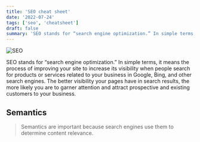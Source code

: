 ```yaml
---
title: 'SEO cheat sheet'
date: '2022-07-24'
tags: ['seo', 'cheatsheet']
draft: false
summary: 'SEO stands for “search engine optimization.” In simple terms, it means the process of improving your site to increase its visibility when people search for products or services related to your business in Google, Bing, and other search engines.'
---
```


![SEO](/static/images/posts/seo.jpg)

SEO stands for “search engine optimization.” In simple terms, it means the process of improving your site to increase its visibility when people search for products or services related to your business in Google, Bing, and other search engines. The better visibility your pages have in search results, the more likely you are to garner attention and attract prospective and existing customers to your business.

## Semantics

> Semantics are important because search engines use them to determine content relevance.


### <title>

The `<title>` tag is shown in search results as the clickable link.

**Homepage title formula**

``` html
<title>Site/Company Name · Small keyword rich, catchy phrase · City, Country</title>
```

**Inside title formula**

``` html
<title>Page Title · Site/Company Name</title>
```

⚠️ Also important for accessibility

### <meta description>

Used as the text under the link—or maybe the first `<p>` tag.

``` html
<meta name="description" content="A short sentence describing the purpose and content of this individual page.">
```

⚠️ Max 140 characters.

### Important aspects

- `<h1>`, `<h2>`, `<h3>`, etc. & hierarchy

- First line of the first `<p>`

- `<a>` (internal & outbound)

- `<img alt="">`

- `<strong>`, `<em>`

- Page responsiveness

- Page speed

- HTTPS

- Regular updates

- Good, human-oriented content

- Domain & URLs

---

## Social tags

### Relationships

Use on `<a>` tags with the rel attribute
- `rel="me"` — When a link is about you

- `rel="spouse"` — When a link is about your partner

- `rel="friend"` — When a link is about your friend

- `rel="external"` — When a link points to another website

- `rel="enclosure"` — When a link points to a download

- `rel="license"` — When a link points to the license file

- `rel="nofollow"` — When search engines should ignore the

### Social media metadata

**Open Graph**

Used by Facebook, Instagram, Pinterest, LinkedIn, etc.

Add into `<head>` on every page

``` html
<meta property="og:type" content="website">
<meta property="og:locale" content="en_CA">
<meta property="og:title" content="Title of this page, same as title tag">
<meta property="og:url" content="http://fullurl.com/to-this/page/">
<meta property="og:image" content="http://fullurl.com/to-this/image.jpg">
<meta property="og:site_name" content="Name of your website">
<meta property="og:description" content="Description of this page, same as meta description">
```

**Twitter Cards**

Add into `<head>` on every page

``` html
<meta name="twitter:card" content="summary">
<meta name="twitter:site" content="@yourtwitterhandle">
<meta name="twitter:title" content="Title of this page, same as title tag">
<meta name="twitter:url" content="http://fullurl.com/to-this/page/">
<meta name="twitter:description" content="Description of this page, same as meta description">
<meta name="twitter:image" content="http://fullurl.com/to-this/image.jpg">
```

### Geotagging & location data

Add into `<head>` on every page

``` html
<meta name="ICBM" content="45.416667,-75.7">
<meta name="geo.position" content="45.416667;-75.7">
<meta name="geo.region" content="ca-on">
<meta name="geo.placename" content="Ottawa">
```

## Metadata

There are many different [Schema.org](https://schema.org/) formats: use Microdata to embed with HTML & JSON-LD for separate details.

### Microdata Person

Embedded into the HTML code

``` html
<div itemscope itemtype="http://schema.org/Person">
  <h1 itemprop="name">Sir John A. Macdonald</h1>
  <span itemprop="jobTitle">Prime Minister of Canada</span>
  <p itemprop="address" itemscope itemtype="http://schema.org/PostalAddress">
    <span itemprop="streetAddress">24 Sussex Dr.</span>
    <br>
    <span itemprop="addressLocality">Ottawa</span>,
    <span itemprop="addressRegion">ON</span>,
    <span itemprop="addressCountry">Canada</span>
    <br>
    <span itemprop="postalCode">K1A 0A3</span>
  </p>
  <dl>
    <dt>E-mail:</dt>
    <dd><a href="mailto:primeminister@canada.ca" itemprop="email">primeminister@canada.ca</a></dd>
    <dt>Tel:</dt>
    <dd><a href="tel:+16139416900" itemprop="telephone">613-941-6900</a></dd>
    <dt>Website:</dt>
    <dd><a href="http://canada.ca/" itemprop="url">http://canada.ca/</a></dd>
  </dl>
</div>
```

### JSON-LD Person

Separate from the HTML code, at the bottom in a `<script>` tag.

``` html
<script type="application/jd+json">
  {
    "@context": "https://schema.org",
    "@type": "Person",
    "name": "Sir John A. Macdonald",
    "jobTitle": "Prime Minister of Canada",
    "address": {
      "@type": "PostalAddress",
      "streetAddress": "24 Sussex Dr.",
      "addressLocality": "Ottawa",
      "addressRegion": "ON",
      "addressCountry": "CA",
      "postalCode": "K1A 0A3"
    },
    "email": "primeminister@canada.ca",
    "tel": "+16139416900",
    "website": "http://canada.ca/"
    "sameAs": [
      "https://www.facebook.com/sir_john_a_macdonald",
      "https://www.youtube.com/channel/sir_john_a_macdonald"
      "https://www.instagram.com/sir_john_a_macdonald/",
      "https://twitter.com/sir_john_a_macdonald",
    ]
  }
</script>
```

### JSON-LD CreativeWork

Separate from the HTML code, at the bottom in a `<script>` tag.

``` html
<script type="application/ld+json">
  {
    "@context": "https://schema.org",
    "@type": "CreativeWork",
    "name": "Branding for Dino ’R’ Us",
    "author": {
      "@type": "Person",
      "name": "Thomas J Bradley"
    },
    "image": "https://thomasjbradley.ca/images/dinos-r-us-logo.jpg",
    "url": "https://thomasjbradley.ca/dino-r-us/",
    "dateCreated": "2017-11-23",
    "description": "A massive rebrand for the Dinos ’R’ Us company.",
    "keywords": "dinosaurs, graphic, design, brand, logo"
  }
</script>
```

## Extra files

### Extra files

Always include in the root of the domain.

``` text
# www.robotstxt.org
Sitemap: http://thomasjbradley.ca/sitemap.xml
User-Agent: *
Disallow:
```

### humans.txt

Use the `humans.txt` to put your info & credit other people who’s work you’ve used.

``` text
# humanstxt.org
# TEAM
Designer & Developer: Thomas J Bradley <hey@thomasjbradley.ca>
Site: http://thomasjbradley.ca
GitHub: https://github.com/thomasjbradley
Twitter: @thomasjbradley
Location: Ottawa, Canada
---
# THANKS
- “Dinosaur“ by Mrs. Ste Gosaourus
  Used under CC-BY-NC-SA
  https://thenounproject.com/
```

### sitemap.xml

Always include in the root of the domain.

``` xml
<?xml version="1.0" encoding="UTF-8"?>
<urlset xmlns="http://www.sitemaps.org/schemas/sitemap/0.9">

  <url>
     <loc>http://thomasjbradley.ca/</loc>
     <lastmod>2058-11-23</lastmod>
     <changefreq>monthly</changefreq>
     <priority>0.8</priority>
  </url>

</urlset>
```

And that's what I know about SEO. I hope you find it useful. If you have any questions, please let me know.
👇

Happy coding!